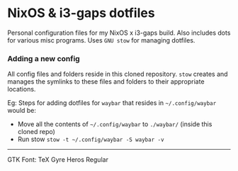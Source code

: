 # NixOS & i3-gaps dotfiles

Personal configuration files for my NixOS x i3-gaps build. Also includes dots for various misc programs.
Uses `GNU stow` for managing dotfiles.

### Adding a new config

All config files and folders reside in this cloned repository.
`stow` creates and manages the symlinks to these files and folders to their appropriate locations.

Eg: Steps for adding dotfiles for `waybar` that resides in `~/.config/waybar` would be:
- Move all the contents of `~/.config/waybar` to `./waybar/` (inside this cloned repo)
- Run stow `stow -t ~/.config/waybar -S waybar -v`

---
GTK Font: TeX Gyre Heros Regular
